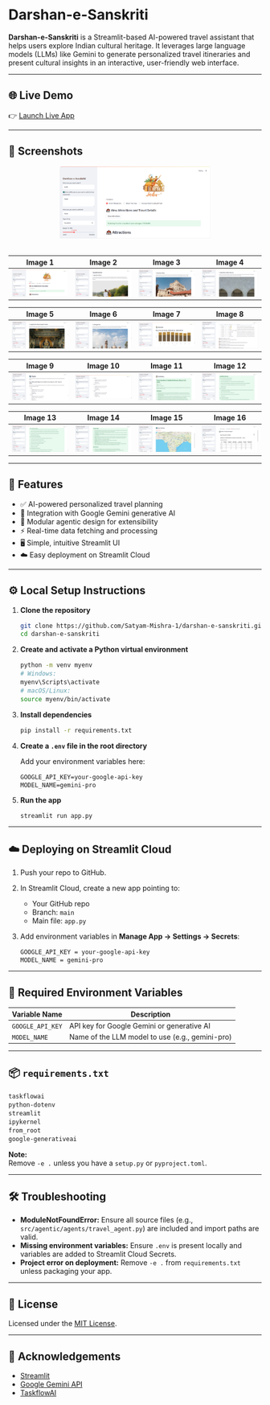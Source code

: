# Darshan-e-Sanskriti

**Darshan-e-Sanskriti** is a Streamlit-based AI-powered travel assistant that helps users explore Indian cultural heritage. It leverages large language models (LLMs) like Gemini to generate personalized travel itineraries and present cultural insights in an interactive, user-friendly web interface.

---

## 🌐 Live Demo

👉 [Launch Live App](https://darshan-e-sanskriti-rdehpyno22fhefwaddtv9z.streamlit.app/)

---

## 📸 Screenshots

<div align="center">

<img src="images/image1.png" alt="Home Screen" width="300"/>  
<br/><br/>

| Image 1 | Image 2 | Image 3 | Image 4 |
|--------|--------|--------|--------|
| ![Image 1](images/image1.png) | ![Image 2](images/image2.png) | ![Image 3](images/image3.png) | ![Image 4](images/image4.png) |

| Image 5 | Image 6 | Image 7 | Image 8 |
|--------|--------|--------|--------|
| ![Image 5](images/image5.png) | ![Image 6](images/image6.png) | ![Image 7](images/image7.png) | ![Image 8](images/image8.png) |

| Image 9 | Image 10 | Image 11 | Image 12 |
|--------|---------|----------|----------|
| ![Image 9](images/image9.png) | ![Image 10](images/image10.png) | ![Image 11](images/image11.png) | ![Image 12](images/image12.png) |

| Image 13 | Image 14 | Image 15 | Image 16 |
|---------|---------|----------|----------|
| ![Image 13](images/image13.png) | ![Image 14](images/image14.png) | ![Image 15](images/image15.png) | ![Image 16](images/image16.png) |

</div>

---

## 🚀 Features

- ✅ AI-powered personalized travel planning  
- 🤖 Integration with Google Gemini generative AI  
- 🧠 Modular agentic design for extensibility  
- ⚡ Real-time data fetching and processing  
- 🖥️ Simple, intuitive Streamlit UI  
- ☁️ Easy deployment on Streamlit Cloud  

---

## ⚙️ Local Setup Instructions

1. **Clone the repository**

   ```bash
   git clone https://github.com/Satyam-Mishra-1/darshan-e-sanskriti.git
   cd darshan-e-sanskriti
   ```

2. **Create and activate a Python virtual environment**

   ```bash
   python -m venv myenv
   # Windows:
   myenv\Scripts\activate
   # macOS/Linux:
   source myenv/bin/activate
   ```

3. **Install dependencies**

   ```bash
   pip install -r requirements.txt
   ```

4. **Create a `.env` file in the root directory**

   Add your environment variables here:

   ```env
   GOOGLE_API_KEY=your-google-api-key
   MODEL_NAME=gemini-pro
   ```

5. **Run the app**

   ```bash
   streamlit run app.py
   ```

---

## ☁️ Deploying on Streamlit Cloud

1. Push your repo to GitHub.

2. In Streamlit Cloud, create a new app pointing to:

   - Your GitHub repo
   - Branch: `main`
   - Main file: `app.py`

3. Add environment variables in **Manage App → Settings → Secrets**:

   ```
   GOOGLE_API_KEY = your-google-api-key
   MODEL_NAME = gemini-pro
   ```

---

## 🔐 Required Environment Variables

| Variable Name    | Description                                     |
|------------------|-------------------------------------------------|
| `GOOGLE_API_KEY` | API key for Google Gemini or generative AI      |
| `MODEL_NAME`     | Name of the LLM model to use (e.g., gemini-pro) |

---

## 📦 `requirements.txt`

```txt
taskflowai
python-dotenv
streamlit
ipykernel
from_root
google-generativeai
```

**Note:**  
Remove `-e .` unless you have a `setup.py` or `pyproject.toml`.

---

## 🛠 Troubleshooting

- **ModuleNotFoundError:** Ensure all source files (e.g., `src/agentic/agents/travel_agent.py`) are included and import paths are valid.
- **Missing environment variables:** Ensure `.env` is present locally and variables are added to Streamlit Cloud Secrets.
- **Project error on deployment:** Remove `-e .` from `requirements.txt` unless packaging your app.

---

## 📜 License

Licensed under the [MIT License](LICENSE).

---

## 🙏 Acknowledgements

- [Streamlit](https://streamlit.io)
- [Google Gemini API](https://ai.google.dev/)
- [TaskflowAI](https://pypi.org/project/taskflowai/)
